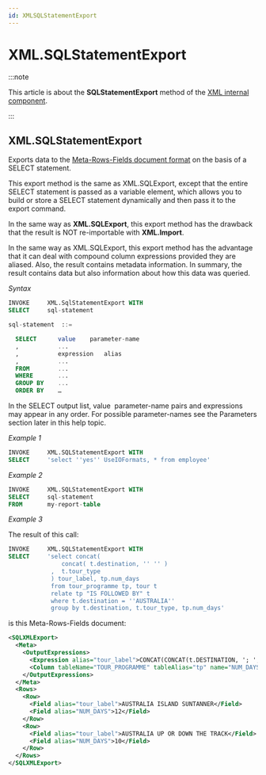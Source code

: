 ```yaml
---
id: XMLSQLStatementExport
---
```


# XML.SQLStatementExport




:::note

This article is about the **SQLStatementExport** method of the [XML internal component](/docs/Extensions/XML_internal_component).

:::

## **XML.SQLStatementExport**

Exports data to the [Meta-Rows-Fields document format](/docs/Repositories/USoft_XML_formats/MetaRowsFields_document_format.md) on the basis of a SELECT statement.

This export method is the same as XML.SQLExport, except that the entire SELECT statement is passed as a variable element, which allows you to build or store a SELECT statement dynamically and then pass it to the export command.

In the same way as **XML.SQLExport**, this export method has the drawback that the result is NOT re-importable with **XML.Import**.

In the same way as XML.SQLExport, this export method has the advantage that it can deal with compound column expressions provided they are aliased. Also, the result contains metadata information. In summary, the result contains data but also information about how this data was queried.

*Syntax*

```sql
INVOKE     XML.SqlStatementExport WITH
SELECT     sql-statement

sql-statement  ::=

  SELECT      value    parameter-name
  ,           ...
  ,           expression   alias
  ,           ...
  FROM        ...
  WHERE       ...
  GROUP BY    ...
  ORDER BY    …
```

In the SELECT output list, value  parameter-name pairs and expressions may appear in any order. For possible parameter-names see the Parameters section later in this help topic.

*Example 1*

```sql
INVOKE     XML.SQLStatementExport WITH
SELECT     'select ''yes'' UseIOFormats, * from employee'
```

*Example 2*

```sql
INVOKE     XML.SQLStatementExport WITH
SELECT     sql-statement
FROM       my-report-table
```

*Example 3*

The result of this call:

```sql
INVOKE     XML.SQLStatementExport WITH
SELECT     'select concat( 
               concat( t.destination, '' '' )
            ,  t.tour_type 
            ) tour_label, tp.num_days
            from tour_programme tp, tour t
            relate tp "IS FOLLOWED BY" t
            where t.destination = ''AUSTRALIA''
            group by t.destination, t.tour_type, tp.num_days'
```

is this Meta-Rows-Fields document:

```xml
<SQLXMLExport>
  <Meta>
    <OutputExpressions>
      <Expression alias="tour_label">CONCAT(CONCAT(t.DESTINATION, '; ';), t.TOUR_TYPE)</Expression>
      <Column tableName="TOUR_PROGRAMME" tableAlias="tp" name="NUM_DAYS" alias="NUM_DAYS" objectNamePlural="Tour Programmes" prompt="Number of Days"/>
    </OutputExpressions>
  </Meta>
  <Rows>
    <Row>
      <Field alias="tour_label">AUSTRALIA ISLAND SUNTANNER</Field>
      <Field alias="NUM_DAYS">12</Field>
    </Row>
    <Row>
      <Field alias="tour_label">AUSTRALIA UP OR DOWN THE TRACK</Field>
      <Field alias="NUM_DAYS">10</Field>
    </Row>
  </Rows>
</SQLXMLExport>
```

 